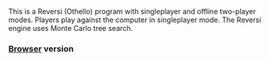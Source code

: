 This is a Reversi (Othello) program with singleplayer and offline two-player modes. Players play against the computer in singleplayer mode. The Reversi engine uses Monte Carlo tree search.

### [Browser](https://wdan30.github.io/computer-reversi-build/) version
